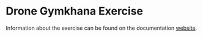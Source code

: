 # Drone Gymkhana Exercise

Information about the exercise can be found on the documentation [website](https://jderobot.github.io/RoboticsAcademy/exercises/Drones/drone_gymkhana).